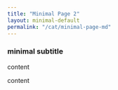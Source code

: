 ```yaml
---
title: "Minimal Page 2"
layout: minimal-default
permalink: "/cat/minimal-page-md"
---
```


### minimal subtitle

content

content
